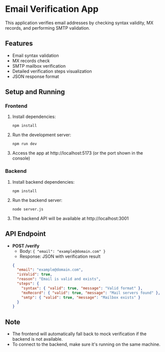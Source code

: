 
# Email Verification App

This application verifies email addresses by checking syntax validity, MX records, and performing SMTP validation.

## Features

- Email syntax validation
- MX records check
- SMTP mailbox verification
- Detailed verification steps visualization
- JSON response format

## Setup and Running

### Frontend

1. Install dependencies:
   ```
   npm install
   ```

2. Run the development server:
   ```
   npm run dev
   ```

3. Access the app at http://localhost:5173 (or the port shown in the console)

### Backend

1. Install backend dependencies:
   ```
   npm install
   ```

2. Run the backend server:
   ```
   node server.js
   ```

3. The backend API will be available at http://localhost:3001

## API Endpoint

- **POST /verify**
  - Body: `{ "email": "example@domain.com" }`
  - Response: JSON with verification result
  ```json
  {
    "email": "example@domain.com",
    "isValid": true,
    "reason": "Email is valid and exists",
    "steps": {
      "syntax": { "valid": true, "message": "Valid format" },
      "mxRecord": { "valid": true, "message": "Mail servers found" },
      "smtp": { "valid": true, "message": "Mailbox exists" }
    }
  }
  ```

## Note

- The frontend will automatically fall back to mock verification if the backend is not available.
- To connect to the backend, make sure it's running on the same machine.
